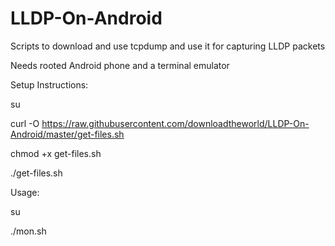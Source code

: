 # LLDP-On-Android
Scripts to download and use tcpdump and use it for capturing LLDP packets

Needs rooted Android phone and a terminal emulator

Setup Instructions:

su

curl -O https://raw.githubusercontent.com/downloadtheworld/LLDP-On-Android/master/get-files.sh

chmod +x get-files.sh

./get-files.sh

Usage:

su

./mon.sh
